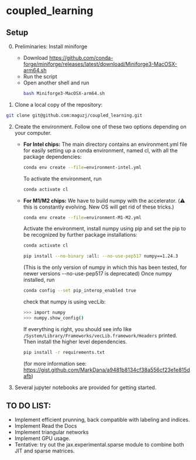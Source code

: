 # coupled_learning
## Setup

0. Preliminaries: Install miniforge
   - Download https://github.com/conda-forge/miniforge/releases/latest/download/Miniforge3-MacOSX-arm64.sh
   - Run the script
   - Open another shell and run
     ```bash
     bash Miniforge3-MacOSX-arm64.sh
     ```
    
1. Clone a local copy of the repository:

```bash
git clone git@github.com:maguzj/coupled_learning.git
```

2. Create the environment. Follow one of these two options depending on your computer.
   - **For Intel chips:** The main directory contains an environment.yml file for easily setting up a conda environment, named cl, with all the package dependencies:
     ```bash
     conda env create --file=environment-intel.yml
     ```
     To activate the environment, run
     ```bash
     conda activate cl
     ```
   - **For M1/M2 chips:** We have to build numpy with the accelerator. (:warning: this is constantly evolving. New OS will get rid of these tricks.)
     ```bash
     conda env create --file=environment-M1-M2.yml
     ```
     Activate the environment, install numpy using pip and set the pip to be recognized by further package installations:
     ```bash
     conda activate cl
     ```
     ```bash
     pip install --no-binary :all: --no-use-pep517 numpy==1.24.3
     ```
     (This is the only version of numpy in which this has been tested, for newer versions --no-use-pep517 is deprecated)
     Once numpy installed, run
     ```bash
     conda config --set pip_interop_enabled true
     ```

     check that numpy is using vecLib:
     ```bash
     >>> import numpy
     >>> numpy.show_config()
     ```
     If everything is right, you should see info like ```/System/Library/Frameworks/vecLib.framework/Headers``` printed.
     Then install the higher level dependencies.
     ```bash
     pip install -r requirements.txt
     ```

     (for more information see: https://gist.github.com/MarkDana/a9481b8134cf38a556cf23e1e815dafb)


3. Several jupyter notebooks are provided for getting started.



## TO DO LIST:

- Implement efficient prunning, back compatible with labeling and indices.
- Implement Read the Docs
- Implement triangular networks
- Implement GPU usage.
- Tentative: try out the jax.experimental.sparse module to combine both JIT and sparse matrices.
